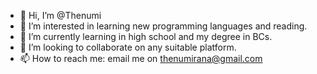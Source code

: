 - 👋 Hi, I’m @Thenumi
- 👀 I’m interested in learning new programming languages and reading.
- 🌱 I’m currently learning in high school and my degree in BCs.
- 💞️ I’m looking to collaborate on any suitable platform.
- 📫 How to reach me: email me on thenumirana@gmail.com

<!---
Thenumi/Thenumi is a ✨ special ✨ repository because its `README.md` (this file) appears on your GitHub profile.
You can click the Preview link to take a look at your changes.
--->
